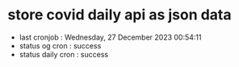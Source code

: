 # store covid daily api as json data

- last cronjob : Wednesday, 27 December 2023 00:54:11
- status og cron : success
- status daily cron : success
      
      